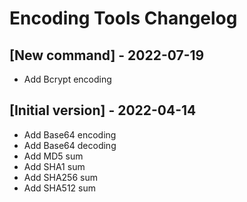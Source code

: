 # Encoding Tools Changelog

## [New command] - 2022-07-19

- Add Bcrypt encoding

## [Initial version] - 2022-04-14

- Add Base64 encoding
- Add Base64 decoding
- Add MD5 sum
- Add SHA1 sum
- Add SHA256 sum
- Add SHA512 sum
